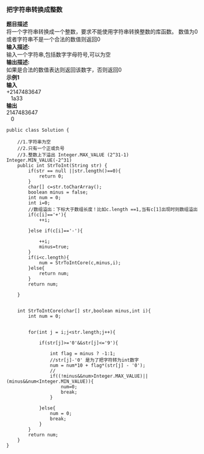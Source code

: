 ### 把字符串转换成整数
**题目描述**<br />将一个字符串转换成一个整数，要求不能使用字符串转换整数的库函数。 数值为0或者字符串不是一个合法的数值则返回0<br />**输入描述:**<br />输入一个字符串,包括数字字母符号,可以为空<br />**输出描述:**<br />如果是合法的数值表达则返回该数字，否则返回0<br />**示例1**<br />**输入**<br />+2147483647<br />   1a33<br />**输出**<br />2147483647<br />   0

```
public class Solution {
     
    //1.字符串为空
    //2.只有一个正或负号
    //3.整数上下溢出 Integer.MAX_VALUE (2^31-1)  Integer.MIN_VALUE(-2^31)
    public int StrToInt(String str) {
        if(str == null ||str.length()==0){
            return 0;
        }
        char[] c=str.toCharArray();
        boolean minus = false;
        int num = 0;
        int i=0;
        //数组溢出：下标大于数组长度！比如c.length ==1,当有c[1]出现时则数组溢出
        if(c[i]=='+'){
            ++i;
             
        }else if(c[i]=='-'){
             
            ++i;
            minus=true;
        }
        if(i<c.length){
            num = StrToIntCore(c,minus,i);
        }else{
            return num;
        }  
        return num;
         
    }
     
     
    int StrToIntCore(char[] str,boolean minus,int i){
        int num = 0;
       
         
        for(int j = i;j<str.length;j++){
             
            if(str[j]>='0'&&str[j]<='9'){
                 
                int flag = minus ? -1:1;
                //str[j]-'0' 是为了把字符转为int数字
                num = num*10 + flag*(str[j] - '0');
                //
                if((!minus&&num>Integer.MAX_VALUE)||(minus&&num<Integer.MIN_VALUE)){
                    num=0;
                    break;
                }
                 
            }else{
                num = 0;
                break;
            }
        }
        return num;      
    }    
}
```